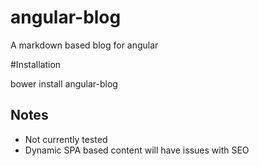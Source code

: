 angular-blog
============

A markdown based blog for angular

#Installation

  bower install angular-blog

## Notes

* Not currently tested
* Dynamic SPA based content will have issues with SEO
